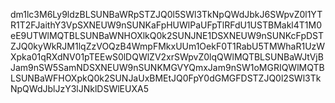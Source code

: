 dm1lc3M6Ly9ldzBLSUNBaWRpSTZJQ0l5SWl3TkNpQWdJbkJ6SWpvZ0l1YTR1T2FJaithY3VpSXNEUW9nSUNKaFpHUWlPaUFpTlRFdU1USTBMakl4T1M0eE9UTWlMQTBLSUNBaWNHOXlkQ0k2SUNJNE1DSXNEUW9nSUNKcFpDSTZJQ0kyWkRJM1lqZzVOQzB4WmpFMkxUUm1OekF0T1RabU5TMWhaR1UzWXpka01qRXdNV01pTEEwS0lDQWlZV2xrSWpvZ0lqQWlMQTBLSUNBaWJtVjBJam9nSW5SamNDSXNEUW9nSUNKMGVYQmxJam9nSW1oMGRIQWlMQTBLSUNBaWFHOXpkQ0k2SUNJaUxBMEtJQ0FpY0dGMGFDSTZJQ0l2SWl3TkNpQWdJblJzY3lJNklDSWlEUXA5
